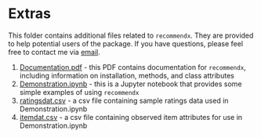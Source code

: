 # Extras

This folder contains additional files related to ``recommendx``. They are provided to help potential users of the package.
If you have questions, please feel free to contact me via [email](mailto:Adam.Rennhoff@mtsu.edu).

1. [Documentation.pdf](https://github.com/adrennhoff/recommendx/blob/master/Extras/Documentation.pdf) - this PDF contains documentation for ``recommendx``, including information on installation, methods, and class attributes
2. [Demonstration.ipynb](https://github.com/adrennhoff/recommendx/blob/master/Extras/Demonstration.ipynb) - this is a Jupyter notebook that provides some simple examples of using ``recommendx``
3. [ratingsdat.csv](https://github.com/adrennhoff/recommendx/blob/master/Extras/ratingsdat.csv) - a csv file containing sample ratings data used in Demonstration.ipynb
4. [itemdat.csv](https://github.com/adrennhoff/recommendx/blob/master/Extras/itemdat.csv) - a csv file containing observed item attributes for use in Demonstration.ipynb
